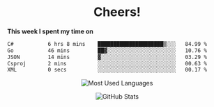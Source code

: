 <h1 align="center">Cheers!</h1>

**This week I spent my time on**
<!--START_SECTION:waka-->

```txt
C#           6 hrs 8 mins    █████████████████████▒░░░   84.99 %
Go           46 mins         ██▓░░░░░░░░░░░░░░░░░░░░░░   10.76 %
JSON         14 mins         ▓░░░░░░░░░░░░░░░░░░░░░░░░   03.29 %
Csproj       2 mins          ░░░░░░░░░░░░░░░░░░░░░░░░░   00.63 %
XML          0 secs          ░░░░░░░░░░░░░░░░░░░░░░░░░   00.17 %
```

<!--END_SECTION:waka-->

<p align="center"><img src="https://github-readme-stats.vercel.app/api/top-langs/?username=thnkrn&layout=compact&hide=html&theme=tokyonight" alt="Most Used Languages" /></p>

<p align="center"><img src="https://github-readme-stats.vercel.app/api?username=thnkrn&show_icons=true&count_private=true&theme=tokyonight&show=reviews&hide_rank=false&rank_icon=github" alt="GitHub Stats" /></p>

<!-- <p align="center"><a href="https://wakatime.com"><img src="https://wakatime.com/share/@thnkrn/40092326-d1bd-471b-89da-9a7c63939402.png" /></p>
 -->

